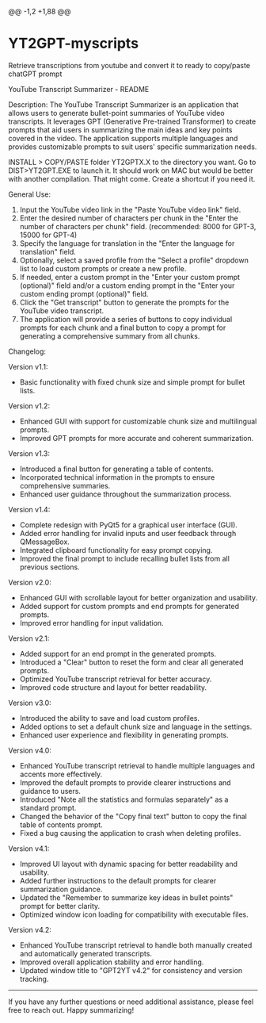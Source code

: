 @@ -1,2 +1,88 @@
# YT2GPT-myscripts
 Retrieve transcriptions from youtube and convert it to ready to copy/paste chatGPT prompt

YouTube Transcript Summarizer - README

Description:
The YouTube Transcript Summarizer is an application that allows users to generate bullet-point summaries of YouTube video transcripts. It leverages GPT (Generative Pre-trained Transformer) to create prompts that aid users in summarizing the main ideas and key points covered in the video. The application supports multiple languages and provides customizable prompts to suit users' specific summarization needs.

INSTALL > COPY/PASTE folder YT2GPTX.X to the directory you want.
Go to DIST>YT2GPT.EXE to launch it. It should work on MAC but would be better with another compilation. That might come.
Create a shortcut if you need it. 

General Use:
1. Input the YouTube video link in the "Paste YouTube video link" field.
2. Enter the desired number of characters per chunk in the "Enter the number of characters per chunk" field. (recommended: 8000 for GPT-3, 15000 for GPT-4)
3. Specify the language for translation in the "Enter the language for translation" field.
4. Optionally, select a saved profile from the "Select a profile" dropdown list to load custom prompts or create a new profile.
5. If needed, enter a custom prompt in the "Enter your custom prompt (optional)" field and/or a custom ending prompt in the "Enter your custom ending prompt (optional)" field.
6. Click the "Get transcript" button to generate the prompts for the YouTube video transcript.
7. The application will provide a series of buttons to copy individual prompts for each chunk and a final button to copy a prompt for generating a comprehensive summary from all chunks.

Changelog:

Version v1.1:

- Basic functionality with fixed chunk size and simple prompt for bullet lists.

Version v1.2:

- Enhanced GUI with support for customizable chunk size and multilingual prompts.
- Improved GPT prompts for more accurate and coherent summarization.

Version v1.3:

- Introduced a final button for generating a table of contents.
- Incorporated technical information in the prompts to ensure comprehensive summaries.
- Enhanced user guidance throughout the summarization process.

Version v1.4:

- Complete redesign with PyQt5 for a graphical user interface (GUI).
- Added error handling for invalid inputs and user feedback through QMessageBox.
- Integrated clipboard functionality for easy prompt copying.
- Improved the final prompt to include recalling bullet lists from all previous sections.

Version v2.0:

- Enhanced GUI with scrollable layout for better organization and usability.
- Added support for custom prompts and end prompts for generated prompts.
- Improved error handling for input validation.

Version v2.1:

- Added support for an end prompt in the generated prompts.
- Introduced a "Clear" button to reset the form and clear all generated prompts.
- Optimized YouTube transcript retrieval for better accuracy.
- Improved code structure and layout for better readability.

Version v3.0:

- Introduced the ability to save and load custom profiles.
- Added options to set a default chunk size and language in the settings.
- Enhanced user experience and flexibility in generating prompts.

Version v4.0:

- Enhanced YouTube transcript retrieval to handle multiple languages and accents more effectively.
- Improved the default prompts to provide clearer instructions and guidance to users.
- Introduced "Note all the statistics and formulas separately" as a standard prompt.
- Changed the behavior of the "Copy final text" button to copy the final table of contents prompt.
- Fixed a bug causing the application to crash when deleting profiles.

Version v4.1:

- Improved UI layout with dynamic spacing for better readability and usability.
- Added further instructions to the default prompts for clearer summarization guidance.
- Updated the "Remember to summarize key ideas in bullet points" prompt for better clarity.
- Optimized window icon loading for compatibility with executable files.

Version v4.2:

- Enhanced YouTube transcript retrieval to handle both manually created and automatically generated transcripts.
- Improved overall application stability and error handling.
- Updated window title to "GPT2YT v4.2" for consistency and version tracking.

---

If you have any further questions or need additional assistance, please feel free to reach out. Happy summarizing!
